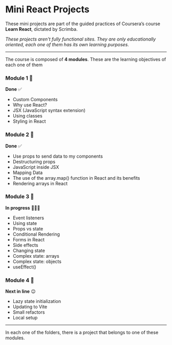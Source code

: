 # Mini React Projects

These mini projects are part of the guided practices of Coursera’s course **Learn React**, dictated by Scrimba.

*These projects aren't fully functional sites. They are only educationally oriented, each one of them has its own learning purposes.*

---

The course is composed of **4 modules**. These are the learning objectives of each one of them

### Module 1 📓

**Done** ✅

- Custom Components
- Why use React?
- JSX (JavaScript syntax extension)
- Using classes
- Styling in React

### Module 2 📓

 **Done** ✅

- Use props to send data to my components
- Destructuring props
- JavaScript inside JSX
- Mapping Data
- The use of the array.map() function in React and its benefits
- Rendering arrays in React

### Module 3 📓

**In progress** 👩🏻‍💻

- Event listeners
- Using state
- Props vs state
- Conditional Rendering
- Forms in React
- Side effects
- Changing state
- Complex state: arrays
- Complex state: objects
- useEffect()

### Module 4 📓

**Next in line** 😉

- Lazy state initialization
- Updating to Vite
- Small refactors
- Local setup

---

In each one of the folders, there is a project that belongs to one of these modules.
